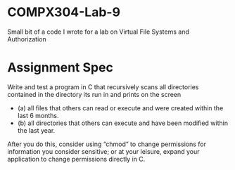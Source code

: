 # COMPX304-Lab-9
Small bit of a code I wrote for a lab on Virtual File Systems and Authorization

# Assignment Spec
Write and test a program in C that recursively scans all directories contained in the directory its run in and prints on the screen
- (a) all files that others can read or execute and were created within the last 6 months.
- (b) all directories that others can execute and have been modified within the last year.

After you do this, consider using “chmod” to change permissions for information you consider sensitive; or at your leisure, expand your application to change permissions directly in C.
